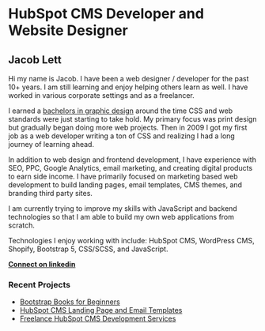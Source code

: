 # HubSpot CMS Developer and Website Designer 
## Jacob Lett

Hi my name is Jacob. I have been a web designer / developer for the past 10+ years. I am still learning and enjoy helping others learn as well. I have worked in various corporate settings and as a freelancer.

I earned a [bachelors in graphic design](https://www.linkedin.com/in/jacoblett/?utm_source=github-profile) around the time CSS and web standards were just starting to take hold. My primary focus was print design but gradually began doing more web projects. Then in 2009 I got my first job as a web developer writing a ton of CSS and realizing I had a long journey of learning ahead.

In addition to web design and frontend development, I have experience with SEO, PPC, Google Analytics, email marketing, and creating digital products to earn side income. I have primarily focused on marketing based web development to build landing pages, email templates, CMS themes, and branding third party sites.

I am currently trying to improve my skills with JavaScript and backend technologies so that I am able to build my own web applications from scratch.

Technologies I enjoy working with include: HubSpot CMS, WordPress CMS, Shopify, Bootstrap 5, CSS/SCSS, and JavaScript.

[**Connect on linkedin**](https://www.linkedin.com/in/jacoblett/)

### Recent Projects
- [Bootstrap Books for Beginners](https://bootstrapcreative.com/web-design-books/?utm_source=github-profile)
- [HubSpot CMS Landing Page and Email Templates](https://bootstrapcreative.com/shop/?utm_source=github-profile)
- [Freelance HubSpot CMS Development Services](https://bootstrapcreative.com/hubspot-designer/?utm_source=github-profile)
